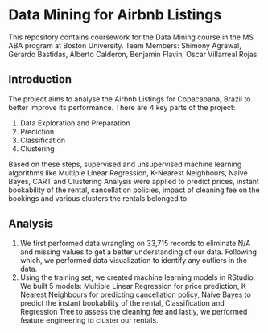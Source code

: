 # Data Mining for Airbnb Listings

This repository contains coursework for the Data Mining course in the MS ABA program at Boston University.
Team Members: Shimony Agrawal, Gerardo Bastidas, Alberto Calderon, Benjamin Flavin, Oscar Villarreal Rojas

## Introduction 
The project aims to analyse the Airbnb Listings for Copacabana, Brazil to better improve its performance. There are 4 key parts of the project: 
   1.  Data Exploration and Preparation 
   2. Prediction 
   3. Classification 
   4. Clustering 

Based on these steps, supervised and unsupervised machine learning algorithms like Multiple Linear Regression, K-Nearest Neighbours, Naive Bayes, CART and Clustering Analysis were applied to predict prices, instant bookability of the rental, cancellation policies, impact of cleaning fee on the bookings and various clusters the rentals belonged to. 

## Analysis 
1. We first performed data wrangling on 33,715 records to eliminate N/A and missing values to get a better understanding of our data. Following which, we performed data visualization to identify any outliers in the data. 
2. Using the training set, we created machine learning models in RStudio. We built 5 models: Multiple Linear Regression for price prediction, K-Nearest Neighbours for predicting cancellation policy, Naive Bayes to predict the instant bookability of the rental, Classification and Regression Tree to assess the cleaning fee and lastly, we performed feature engineering to cluster our rentals. 
